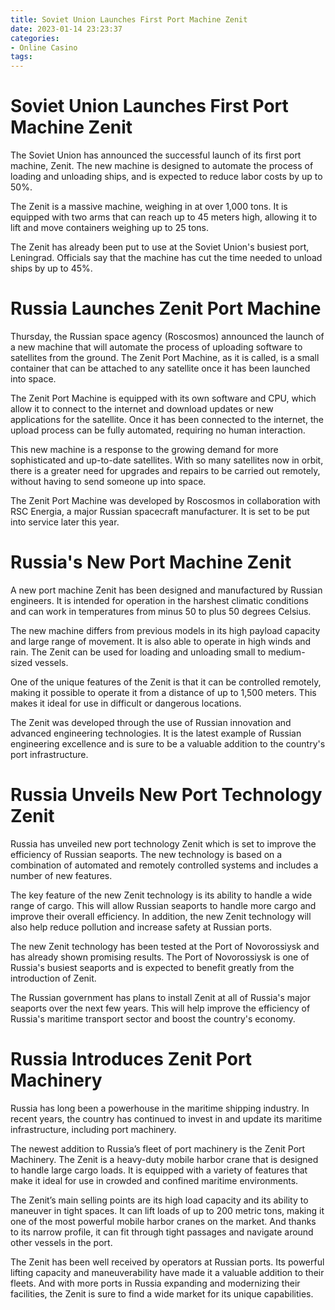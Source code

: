 ```yaml
---
title: Soviet Union Launches First Port Machine Zenit
date: 2023-01-14 23:23:37
categories:
- Online Casino
tags:
---
```



#  Soviet Union Launches First Port Machine Zenit

The Soviet Union has announced the successful launch of its first port machine, Zenit. The new machine is designed to automate the process of loading and unloading ships, and is expected to reduce labor costs by up to 50%.

The Zenit is a massive machine, weighing in at over 1,000 tons. It is equipped with two arms that can reach up to 45 meters high, allowing it to lift and move containers weighing up to 25 tons.

The Zenit has already been put to use at the Soviet Union's busiest port, Leningrad. Officials say that the machine has cut the time needed to unload ships by up to 45%.

#  Russia Launches Zenit Port Machine

Thursday, the Russian space agency (Roscosmos) announced the launch of a new machine that will automate the process of uploading software to satellites from the ground. The Zenit Port Machine, as it is called, is a small container that can be attached to any satellite once it has been launched into space.

The Zenit Port Machine is equipped with its own software and CPU, which allow it to connect to the internet and download updates or new applications for the satellite. Once it has been connected to the internet, the upload process can be fully automated, requiring no human interaction.

This new machine is a response to the growing demand for more sophisticated and up-to-date satellites. With so many satellites now in orbit, there is a greater need for upgrades and repairs to be carried out remotely, without having to send someone up into space.

The Zenit Port Machine was developed by Roscosmos in collaboration with RSC Energia, a major Russian spacecraft manufacturer. It is set to be put into service later this year.

#  Russia's New Port Machine Zenit

A new port machine Zenit has been designed and manufactured by Russian engineers. It is intended for operation in the harshest climatic conditions and can work in temperatures from minus 50 to plus 50 degrees Celsius.

The new machine differs from previous models in its high payload capacity and large range of movement. It is also able to operate in high winds and rain. The Zenit can be used for loading and unloading small to medium-sized vessels.

One of the unique features of the Zenit is that it can be controlled remotely, making it possible to operate it from a distance of up to 1,500 meters. This makes it ideal for use in difficult or dangerous locations.

The Zenit was developed through the use of Russian innovation and advanced engineering technologies. It is the latest example of Russian engineering excellence and is sure to be a valuable addition to the country's port infrastructure.

#  Russia Unveils New Port Technology Zenit

Russia has unveiled new port technology Zenit which is set to improve the efficiency of Russian seaports. The new technology is based on a combination of automated and remotely controlled systems and includes a number of new features.

The key feature of the new Zenit technology is its ability to handle a wide range of cargo. This will allow Russian seaports to handle more cargo and improve their overall efficiency. In addition, the new Zenit technology will also help reduce pollution and increase safety at Russian ports.

The new Zenit technology has been tested at the Port of Novorossiysk and has already shown promising results. The Port of Novorossiysk is one of Russia's busiest seaports and is expected to benefit greatly from the introduction of Zenit.

The Russian government has plans to install Zenit at all of Russia's major seaports over the next few years. This will help improve the efficiency of Russia's maritime transport sector and boost the country's economy.

#  Russia Introduces Zenit Port Machinery

Russia has long been a powerhouse in the maritime shipping industry. In recent years, the country has continued to invest in and update its maritime infrastructure, including port machinery.

The newest addition to Russia’s fleet of port machinery is the Zenit Port Machinery. The Zenit is a heavy-duty mobile harbor crane that is designed to handle large cargo loads. It is equipped with a variety of features that make it ideal for use in crowded and confined maritime environments.

The Zenit’s main selling points are its high load capacity and its ability to maneuver in tight spaces. It can lift loads of up to 200 metric tons, making it one of the most powerful mobile harbor cranes on the market. And thanks to its narrow profile, it can fit through tight passages and navigate around other vessels in the port.

The Zenit has been well received by operators at Russian ports. Its powerful lifting capacity and maneuverability have made it a valuable addition to their fleets. And with more ports in Russia expanding and modernizing their facilities, the Zenit is sure to find a wide market for its unique capabilities.